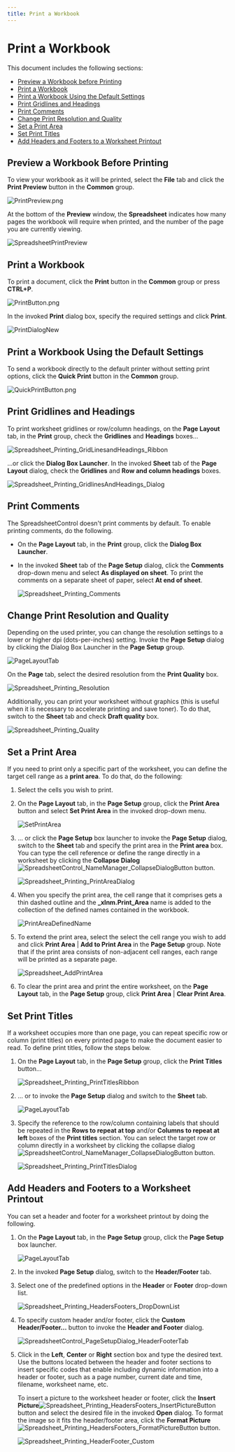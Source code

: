 ```yaml
---
title: Print a Workbook
---
```

# Print a Workbook
This document includes the following sections:
* [Preview a Workbook before Printing](#preview)
* [Print a Workbook](#print)
* [Print a Workbook Using the Default Settings](#printdefault)
* [Print Gridlines and Headings](#printgridlines)
* [Print Comments](#comments)
* [Change Print Resolution and Quality](#quality)
* [Set a Print Area](#printarea)
* [Set Print Titles](#printtitles)
* [Add Headers and Footers to a Worksheet Printout](#headersfooters)

<a name="preview"/>

## Preview a Workbook Before Printing
To view your workbook as it will be printed, select the **File** tab and click the **Print Preview** button in the **Common** group. 

![PrintPreview.png](../../../images/img21126.png)

At the bottom of the **Preview** window, the **Spreadsheet** indicates how many pages the workbook will require when printed, and the number of the page you are currently viewing.

![SpreadsheetPrintPreview](../../../images/img22329.png)

<a name="print"/>

## Print a Workbook
To print a document, click the **Print** button in the **Common** group or press **CTRL+P**.

![PrintButton.png](../../../images/img21127.png)

In the invoked **Print** dialog box, specify the required settings and click **Print**.

![PrintDialogNew](../../../images/img22337.png)

<a name="printdefault"/>

## Print a Workbook Using the Default Settings
To send a workbook directly to the default printer without setting print options, click the **Quick Print** button in the **Common** group.

![QuickPrintButton.png](../../../images/img21129.png)

<a name="printgridlines"/>

## Print Gridlines and Headings
To print worksheet gridlines or row/column headings, on the **Page Layout** tab, in the **Print** group, check the **Gridlines** and **Headings** boxes...

![Spreadsheet_Printing_GridLinesandHeadings_Ribbon](../../../images/img128812.png)

...or click the **Dialog Box Launcher**. In the invoked **Sheet** tab of the **Page Layout** dialog, check the **Gridlines** and **Row and column headings** boxes.

![Spreadsheet_Printing_GridlinesAndHeadings_Dialog](../../../images/img128813.png)

<a name="comments"/>

## Print Comments
The SpreadsheetControl doesn't print comments by default. To enable printing comments, do the following.
* On the **Page Layout** tab, in the **Print** group, click the **Dialog Box Launcher**.
* In the invoked **Sheet** tab of the **Page Setup** dialog, click the **Comments** drop-down menu and select **As displayed on sheet**. To print the comments on a separate sheet of paper, select **At end of sheet**.
	
	![Spreadsheet_Printing_Comments](../../../images/img128814.png)

<a name="quality"/>

## Change Print Resolution and Quality
Depending on the used printer, you can change the resolution settings to a lower or higher dpi (dots-per-inches) setting. Invoke the **Page Setup** dialog by clicking the Dialog Box Launcher in the **Page Setup** group.

![PageLayoutTab](../../../images/img22352.png)

On the **Page** tab, select the desired resolution from the **Print Quality** box.

![Spreadsheet_Printing_Resolution](../../../images/img128815.png)

Additionally, you can print your worksheet without graphics (this is useful when it is necessary to accelerate printing and save toner). To do that, switch to the **Sheet** tab and check **Draft quality** box.

![Spreadsheet_Printing_Quality](../../../images/img128816.png)

<a name="printarea"/>

## Set a Print Area
If you need to print only a specific part of the worksheet, you can define the target cell range as a **print area**. To do that, do the following:
1. Select the cells you wish to print.
2. On the **Page Layout** tab, in the **Page Setup** group, click the **Print Area** button and select **Set Print Area** in the invoked drop-down menu.
	
	![SetPrintArea](../../../images/img23915.png)
3. ... or click the **Page Setup** box launcher to invoke the **Page Setup** dialog, switch to the **Sheet** tab and specify the print area in  the **Print area** box. You can type the cell reference or define the range directly in a worksheet by clicking the **Collapse Dialog** ![SpreadsheetControl_NameManager_CollapseDialogButton](../../../images/img23805.png) button.
	
	![Spreadsheet_Printing_PrintAreaDialog](../../../images/img128783.png)
4. When you specify the print area, the cell range that it comprises gets a thin dashed outline and the **_xlnm.Print_Area** name is added to the collection of the defined names contained in the workbook.
	
	![PrintAreaDefinedName](../../../images/img23916.png)
5. To extend the print area, select the select the cell range you wish to add and click **Print Area** | **Add to Print Area** in the **Page Setup** group. Note that if the print area consists of non-adjacent cell ranges, each range will be printed as a separate page.
	
	![Spreadsheet_AddPrintArea](../../../images/img24979.png)
6. To clear the print area and print the entire worksheet, on the **Page Layout** tab, in the **Page Setup** group, click **Print Area** | **Clear Print Area**.

<a name="printtitles"/>

## Set Print Titles
If a worksheet occupies more than one page, you can repeat specific row or column (print titles) on every printed page to make the document easier to read. To define print titles, follow the steps below.
1. On the **Page Layout** tab, in the **Page Setup** group, click the **Print Titles** button...
	
	![Spreadsheet_Printing_PrintTitlesRibbon](../../../images/img128781.png)
2. ... or  to invoke the **Page Setup** dialog and switch to the **Sheet** tab.
	
	![PageLayoutTab](../../../images/img22352.png)
3. Specify the reference to the row/column containing labels that should be repeated in the **Rows to repeat at top** and/or **Columns to repeat at left** boxes of the **Print titles** section. You can select the target row or column directly in a worksheet by clicking the collapse dialog ![SpreadsheetControl_NameManager_CollapseDialogButton](../../../images/img23805.png) button.
	
	![Spreadsheet_Printing_PrintTitlesDialog](../../../images/img128782.png)

<a name="headersfooters"/>

## Add Headers and Footers to a Worksheet Printout
You can set a header and footer for a worksheet printout by doing the following.
1. On the **Page Layout** tab, in the **Page Setup** group, click the **Page Setup** box launcher.
	
	![PageLayoutTab](../../../images/img22352.png)
2. In the invoked **Page Setup** dialog, switch to the **Header/Footer** tab.
3. Select one of the predefined options in the **Header** or **Footer** drop-down list.
	
	![Spreadsheet_Printing_HeadersFooters_DropDownList](../../../images/img128784.png)
4. To specify custom header and/or footer, click the **Custom Header/Footer...** button to invoke the **Header and Footer** dialog.
	
	![SpreadsheetControl_PageSetupDialog_HeaderFooterTab](../../../images/img118187.png)
5. Click in the **Left**, **Center**  or **Right** section box and type the desired text. Use the buttons located between the header and footer sections to insert specific codes that enable including dynamic information into a header or footer, such as a page number, current date and time, filename, worksheet name, etc.
	
	To insert a picture to the worksheet header or footer, click the **Insert Picture**![Spreadsheet_Printing_HeadersFooters_InsertPictureButton](../../../images/img128786.png) button and select the desired file in the invoked **Open** dialog. To format the image so it fits the header/footer area, click the **Format Picture**![Spreadsheet_Printing_HeadersFooters_FormatPictureButton](../../../images/img128787.png) button.
	
	![Spreadsheet_Printing_HeaderFooter_Custom](../../../images/img128785.png)
